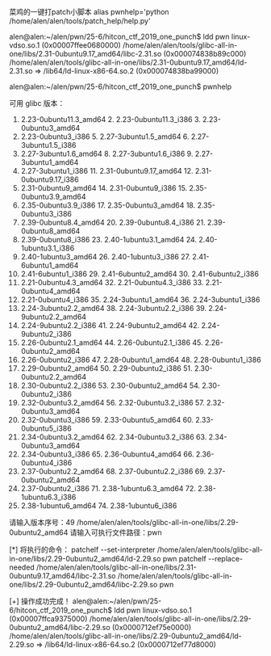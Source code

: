 菜鸡的一键打patch小脚本
alias pwnhelp='python /home/alen/alen/tools/patch_help/help.py'

alen@alen:~/alen/pwn/25-6/hitcon_ctf_2019_one_punch$ ldd pwn
	linux-vdso.so.1 (0x00007ffee0680000)
	/home/alen/alen/tools/glibc-all-in-one/libs/2.31-0ubuntu9.17_amd64/libc-2.31.so (0x000074838b89c000)
	/home/alen/alen/tools/glibc-all-in-one/libs/2.31-0ubuntu9.17_amd64/ld-2.31.so => /lib64/ld-linux-x86-64.so.2 (0x000074838ba99000)

alen@alen:~/alen/pwn/25-6/hitcon_ctf_2019_one_punch$ pwnhelp

可用 glibc 版本：
1. 2.23-0ubuntu11.3_amd64     2. 2.23-0ubuntu11.3_i386      3. 2.23-0ubuntu3_amd64      
4. 2.23-0ubuntu3_i386         5. 2.27-3ubuntu1.5_amd64      6. 2.27-3ubuntu1.5_i386     
7. 2.27-3ubuntu1.6_amd64      8. 2.27-3ubuntu1.6_i386       9. 2.27-3ubuntu1_amd64      
10. 2.27-3ubuntu1_i386        11. 2.31-0ubuntu9.17_amd64    12. 2.31-0ubuntu9.17_i386   
13. 2.31-0ubuntu9_amd64       14. 2.31-0ubuntu9_i386        15. 2.35-0ubuntu3.9_amd64   
16. 2.35-0ubuntu3.9_i386      17. 2.35-0ubuntu3_amd64       18. 2.35-0ubuntu3_i386      
19. 2.39-0ubuntu8.4_amd64     20. 2.39-0ubuntu8.4_i386      21. 2.39-0ubuntu8_amd64     
22. 2.39-0ubuntu8_i386        23. 2.40-1ubuntu3.1_amd64     24. 2.40-1ubuntu3.1_i386    
25. 2.40-1ubuntu3_amd64       26. 2.40-1ubuntu3_i386        27. 2.41-6ubuntu1_amd64     
28. 2.41-6ubuntu1_i386        29. 2.41-6ubuntu2_amd64       30. 2.41-6ubuntu2_i386      
31. 2.21-0ubuntu4.3_amd64     32. 2.21-0ubuntu4.3_i386      33. 2.21-0ubuntu4_amd64     
34. 2.21-0ubuntu4_i386        35. 2.24-3ubuntu1_amd64       36. 2.24-3ubuntu1_i386      
37. 2.24-3ubuntu2.2_amd64     38. 2.24-3ubuntu2.2_i386      39. 2.24-9ubuntu2.2_amd64   
40. 2.24-9ubuntu2.2_i386      41. 2.24-9ubuntu2_amd64       42. 2.24-9ubuntu2_i386      
43. 2.26-0ubuntu2.1_amd64     44. 2.26-0ubuntu2.1_i386      45. 2.26-0ubuntu2_amd64     
46. 2.26-0ubuntu2_i386        47. 2.28-0ubuntu1_amd64       48. 2.28-0ubuntu1_i386      
49. 2.29-0ubuntu2_amd64       50. 2.29-0ubuntu2_i386        51. 2.30-0ubuntu2.2_amd64   
52. 2.30-0ubuntu2.2_i386      53. 2.30-0ubuntu2_amd64       54. 2.30-0ubuntu2_i386      
55. 2.32-0ubuntu3.2_amd64     56. 2.32-0ubuntu3.2_i386      57. 2.32-0ubuntu3_amd64     
58. 2.32-0ubuntu3_i386        59. 2.33-0ubuntu5_amd64       60. 2.33-0ubuntu5_i386      
61. 2.34-0ubuntu3.2_amd64     62. 2.34-0ubuntu3.2_i386      63. 2.34-0ubuntu3_amd64     
64. 2.34-0ubuntu3_i386        65. 2.36-0ubuntu4_amd64       66. 2.36-0ubuntu4_i386      
67. 2.37-0ubuntu2.2_amd64     68. 2.37-0ubuntu2.2_i386      69. 2.37-0ubuntu2_amd64     
70. 2.37-0ubuntu2_i386        71. 2.38-1ubuntu6.3_amd64     72. 2.38-1ubuntu6.3_i386    
73. 2.38-1ubuntu6_amd64       74. 2.38-1ubuntu6_i386      

请输入版本序号：49
/home/alen/alen/tools/glibc-all-in-one/libs/2.29-0ubuntu2_amd64
请输入可执行文件路径：pwn

[*] 将执行的命令：
patchelf --set-interpreter /home/alen/alen/tools/glibc-all-in-one/libs/2.29-0ubuntu2_amd64/ld-2.29.so pwn
patchelf --replace-needed /home/alen/alen/tools/glibc-all-in-one/libs/2.31-0ubuntu9.17_amd64/libc-2.31.so /home/alen/alen/tools/glibc-all-in-one/libs/2.29-0ubuntu2_amd64/libc-2.29.so pwn

[+] 操作成功完成！
alen@alen:~/alen/pwn/25-6/hitcon_ctf_2019_one_punch$ ldd pwn
	linux-vdso.so.1 (0x00007ffca9375000)
	/home/alen/alen/tools/glibc-all-in-one/libs/2.29-0ubuntu2_amd64/libc-2.29.so (0x0000712ef75e0000)
	/home/alen/alen/tools/glibc-all-in-one/libs/2.29-0ubuntu2_amd64/ld-2.29.so => /lib64/ld-linux-x86-64.so.2 (0x0000712ef77d8000)


